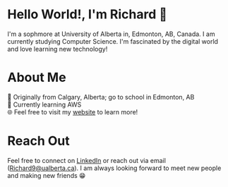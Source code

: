 # Hello World!, I'm Richard 👋
I'm a sophmore at University of Alberta in, Edmonton, AB, Canada. I am currently studying Computer Science. I'm fascinated by the digital world and love learning new technology!
# About Me
📍 Originally from Calgary, Alberta; go to school in Edmonton, AB <br/>
🌱 Currently learning AWS <br/>
🌐 Feel free to visit my [website](https://richardwu.netlify.app/) to learn more! <br/>
# Reach Out
Feel free to connect on [LinkedIn](https://www.linkedin.com/in/imrichardwu/) or reach out via email (Richard9@ualberta.ca). I am always looking forward to meet new people and making new friends 😁
